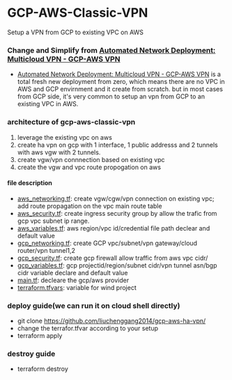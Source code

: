 # GCP-AWS-Classic-VPN
Setup a VPN from GCP to existing VPC on AWS

### Change and Simplify from [Automated Network Deployment: Multicloud VPN - GCP-AWS VPN](https://github.com/GoogleCloudPlatform/autonetdeploy-multicloudvpn)

- [Automated Network Deployment: Multicloud VPN - GCP-AWS VPN](https://github.com/GoogleCloudPlatform/autonetdeploy-multicloudvpn) is a total fresh new deployment from zero, which means there are no VPC in AWS and GCP envirnment and it create from scratch. but in most cases from GCP side, it's very common to setup an vpn from GCP to an existing VPC in AWS.

### architecture of gcp-aws-classic-vpn
1. leverage the existing vpc on aws
2. create ha vpn on gcp with 1 interface, 1 public addresss and 2 tunnels with aws vgw with 2 tunnels.
3. create vgw/vpn connnection based on existing vpc
4. create the vgw and vpc route propogation on aws


#### file description
- [aws_networking.tf](https://github.com/liuchenggang2014/gcp-aws-ha-vpn/blob/main/aws_networking.tf):  create vgw/cgw/vpn connection on existing vpc; add route propagation on the vpc main route table
- [aws_security.tf](https://github.com/liuchenggang2014/gcp-aws-ha-vpn/blob/main/aws_security.tf):    create ingress security group by allow the trafic from gcp vpc subnet ip range.
- [aws_variables.tf](https://github.com/liuchenggang2014/gcp-aws-ha-vpn/blob/main/aws_variables.tf):  aws region/vpc id/credential file path declear and default value
- [gcp_networking.tf](https://github.com/liuchenggang2014/gcp-aws-ha-vpn/blob/main/gcp_networking.tf): create GCP vpc/subnet/vpn gateway/cloud router/vpn tunnel1,2
- [gcp_security.tf](https://github.com/liuchenggang2014/gcp-aws-ha-vpn/blob/main/gcp_security.tf): create gcp firewall allow traffic from aws vpc cidr/
- [gcp_variables.tf](https://github.com/liuchenggang2014/gcp-aws-ha-vpn/blob/main/gcp_variables.tf): gcp projectid/region/subnet cidr/vpn tunnel asn/bgp cidr variable declare and default value
- [main.tf](https://github.com/liuchenggang2014/gcp-aws-ha-vpn/blob/main/main.tf): decleare the gcp/aws provider
- [terraform.tfvars](https://github.com/liuchenggang2014/gcp-aws-ha-vpn/blob/main/terraform.tfvars): variable for wind project


### deploy guide(we can run it on cloud shell directly)
- git clone https://github.com/liuchenggang2014/gcp-aws-ha-vpn/
- change the terrafor.tfvar according to your setup
- terraform apply

### destroy guide
- terraform destroy
